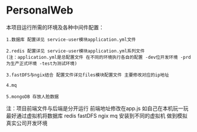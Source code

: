 # PersonalWeb
本项目运行所需的环境及各种中间件配置：

    1.数据库 配置详见 service-user模块application.yml文件
    
    2.redis 配置详见 service-user模块application.yml系列文件
    (注：application.yml是总配置文件 在不同的环境执行各自的配置 -dev位开发环境 -prd为生产正式环境 -test为测试环境)
    
    3.fastDFS与ngix结合 配置文件详见files模块配置文件 主要修改对应的ip地址 
    
    4.mq 
    
    5.mongoDB 存放人脸数据
    
    

注：项目前端文件与后端是分开运行 前端地址修改在app.js
 如自己在本机玩一玩 最好通过虚拟机将数据库 redis fastDFS ngix mq 安装到不同的虚拟机 做到模拟真实公司开发环境
